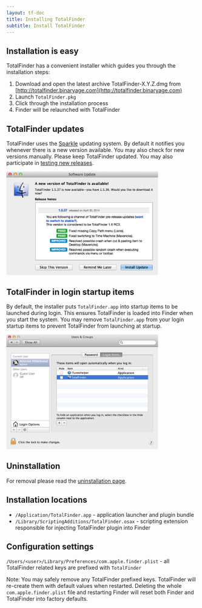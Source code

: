```yaml
---
layout: tf-doc
title: Installing TotalFinder
subtitle: Install TotalFinder
---
```


## Installation is easy

TotalFinder has a convenient installer which guides you through the installation steps:

1. Download and open the latest archive TotalFinder-X.Y.Z.dmg from [http://totalfinder.binaryage.com](http://totalfinder.binaryage.com)
2. Launch `TotalFinder.pkg`
3. Click through the installation process
4. Finder will be relaunched with TotalFinder

## TotalFinder updates

TotalFinder uses the [Sparkle](http://sparkle.andymatuschak.org) updating system. By default it notifies you whenever there is a new version available. You may also check for new versions manually. Please keep TotalFinder updated. You may also participate in [testing new releases](/beta-changes).

<img src="/images/update-dialog.png" class="doc-image add-shadow" style="width:400px">

## TotalFinder in login startup items

By default, the installer puts `TotalFinder.app` into startup items to be launched during login. This ensures TotalFinder is loaded into Finder when you start the system. You may remove `TotalFinder.app` from your login startup items to prevent TotalFinder from launching at startup.

<img src="/images/login-items.png" class="doc-image add-shadow" style="width:400px">

## Uninstallation

For removal please read the [uninstallation page](/uninstallation).

## Installation locations

* `/Application/TotalFinder.app` - application launcher and plugin bundle
* `/Library/ScriptingAdditions/TotalFinder.osax` - scripting extension responsible for injecting TotalFinder plugin into Finder

## Configuration settings

`/Users/<user>/Library/Preferences/com.apple.finder.plist` - all TotalFinder related keys are prefixed with `TotalFinder`

Note: You may safely remove any TotalFinder prefixed keys. TotalFinder will re-create them with default values when restarted. Deleting the whole `com.apple.finder.plist` file and restarting Finder will reset both Finder and TotalFinder into factory defaults.